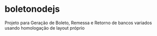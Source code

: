 # boletonodejs
Projeto para Geração de Boleto, Remessa e Retorno de bancos variados usando homologação de layout próprio
